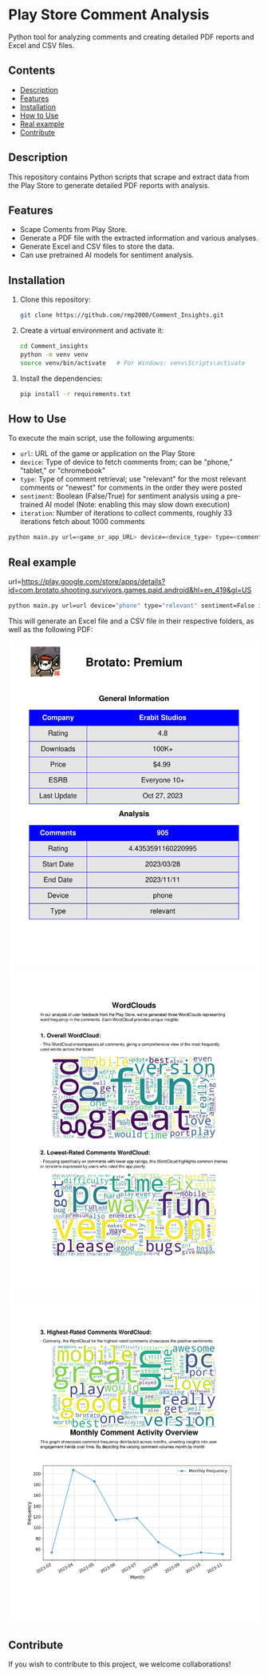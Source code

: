 # Play Store Comment Analysis
Python tool for analyzing comments and creating detailed PDF reports and Excel and CSV files.
## Contents

- [Description](#description)
- [Features](#features)
- [Installation](#installation)
- [How to Use](#how-to-use)
- [Real example](#real-example)
- [Contribute](#contribute)

## Description
This repository contains Python scripts that scrape and extract data from the Play Store to generate detailed PDF reports with analysis.
## Features

- Scape Coments from Play Store.
- Generate a PDF file with the extracted information and various analyses.
- Generate Excel and CSV files to store the data.
- Can use pretrained AI models for sentiment analysis.

## Installation

1. Clone this repository:

    ```bash
    git clone https://github.com/rmp2000/Comment_Insights.git
    ```

2. Create a virtual environment and activate it:

    ```bash
    cd Comment_insights
    python -m venv venv
    source venv/bin/activate   # For Windows: venv\Scripts\activate
    ```

3. Install the dependencies:

    ```bash
    pip install -r requirements.txt
    ```

## How to Use

To execute the main script, use the following arguments:

- `url`: URL of the game or application on the Play Store
- `device`: Type of device to fetch comments from; can be "phone," "tablet," or "chromebook"
- `type`: Type of comment retrieval; use "relevant" for the most relevant comments or "newest" for comments in the order they were posted
- `sentiment`: Boolean (False/True) for sentiment analysis using a pre-trained AI model (Note: enabling this may slow down execution)
- `iteration`: Number of iterations to collect comments, roughly 33 iterations fetch about 1000 comments

```bash
python main.py url=<game_or_app_URL> device=<device_type> type=<comment_type> sentiment=<False/True> iteration=<number_of_iterations>
```

## Real example

url=https://play.google.com/store/apps/details?id=com.brotato.shooting.survivors.games.paid.android&hl=en_419&gl=US
```bash
python main.py url=url device="phone" type="relevant" sentiment=False iteration=30
```
 This will generate an Excel file and a CSV file in their respective folders, as well as the following PDF:

![example](example/example1.jpg)
![example2](example/example2.jpg)
![example3](example/example3.jpg)

## Contribute

If you wish to contribute to this project, we welcome collaborations! 
